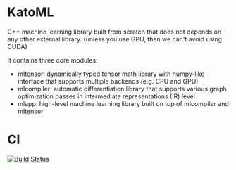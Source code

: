 # KatoML

C++ machine learning library built from scratch that does not depends on any other external library.
(unless you use GPU, then we can't avoid using CUDA)

It contains three core modules:
* mltensor: dynamically typed tensor math library with numpy-like interface that supports multiple backends (e.g. CPU and GPU) 
* mlcompiler: automatic differentiation library that supports various graph optimization passes in intermediate representations (IR) level
* mlapp: high-level machine learning library built on top of mlcompiler and mltensor 

# CI

[![Build Status](https://github.com/sunho/KatoML/actions/workflows/test.yml/badge.svg)](https://github.com/sunho/KatoML/actions/workflows/test.yml)